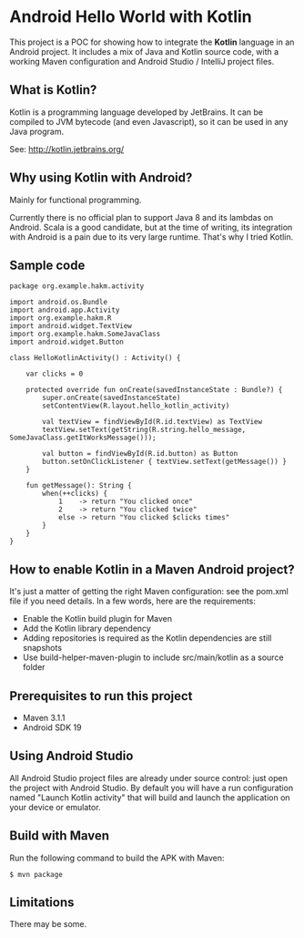 Android Hello World with Kotlin
===============================

This project is a POC for showing how to integrate the **Kotlin** language in an Android project. It includes a mix of Java and Kotlin source code, with a working Maven configuration and Android Studio / IntelliJ project files.

What is Kotlin?
---------------
Kotlin is a programming language developed by JetBrains. It can be compiled to JVM bytecode (and even Javascript), so it can be used in any Java program.

See: http://kotlin.jetbrains.org/

Why using Kotlin with Android?
------------------------------
Mainly for functional programming.

Currently there is no official plan to support Java 8 and its lambdas on Android. Scala is a good candidate, but at the time of writing, its integration with Android is a pain due to its very large runtime. That's why I tried Kotlin.

Sample code
-----------
```
package org.example.hakm.activity

import android.os.Bundle
import android.app.Activity
import org.example.hakm.R
import android.widget.TextView
import org.example.hakm.SomeJavaClass
import android.widget.Button

class HelloKotlinActivity() : Activity() {

    var clicks = 0

    protected override fun onCreate(savedInstanceState : Bundle?) {
        super.onCreate(savedInstanceState)
        setContentView(R.layout.hello_kotlin_activity)

        val textView = findViewById(R.id.textView) as TextView
        textView.setText(getString(R.string.hello_message, SomeJavaClass.getItWorksMessage()));

        val button = findViewById(R.id.button) as Button
        button.setOnClickListener { textView.setText(getMessage()) }
    }

    fun getMessage(): String {
        when(++clicks) {
            1    -> return "You clicked once"
            2    -> return "You clicked twice"
            else -> return "You clicked $clicks times"
        }
    }
}
```

How to enable Kotlin in a Maven Android project?
-------------
It's just a matter of getting the right Maven configuration: see the pom.xml file if you need details.
In a few words, here are the requirements:

* Enable the Kotlin build plugin for Maven
* Add the Kotlin library dependency
* Adding repositories is required as the Kotlin dependencies are still snapshots
* Use build-helper-maven-plugin to include src/main/kotlin as a source folder

Prerequisites to run this project
-------------
* Maven 3.1.1
* Android SDK 19

Using Android Studio
--------------------
All Android Studio project files are already under source control: just open the project with Android Studio.
By default you will have a run configuration named "Launch Kotlin activity" that will build and launch the application on your device or emulator.

Build with Maven
----------------
Run the following command to build the APK with Maven:

    $ mvn package

Limitations
-----------
There may be some.